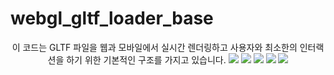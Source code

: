 # webgl_gltf_loader_base
<p style="text-align: center;">
이 코드는 GLTF 파일을 웹과 모바일에서 실시간 렌더링하고 사용자와 최소한의 인터랙션을 하기 위한 기본적인 구조를 가지고 있습니다.

<img src="https://github.com/madfield/webgl_gltf_loader_base/blob/main/samples/desktop.png?raw=true">
<img src="https://github.com/madfield/webgl_gltf_loader_base/blob/main/samples/desktop_01.png?raw=true">
<img src="https://github.com/madfield/webgl_gltf_loader_base/blob/main/samples/desktop_02.png?raw=true">
<img src="https://github.com/madfield/webgl_gltf_loader_base/blob/main/samples/desktop_03.png?raw=true">

<img src="https://github.com/madfield/webgl_gltf_loader_base/blob/main/samples/mobile_03.png?raw=true">
</p>
